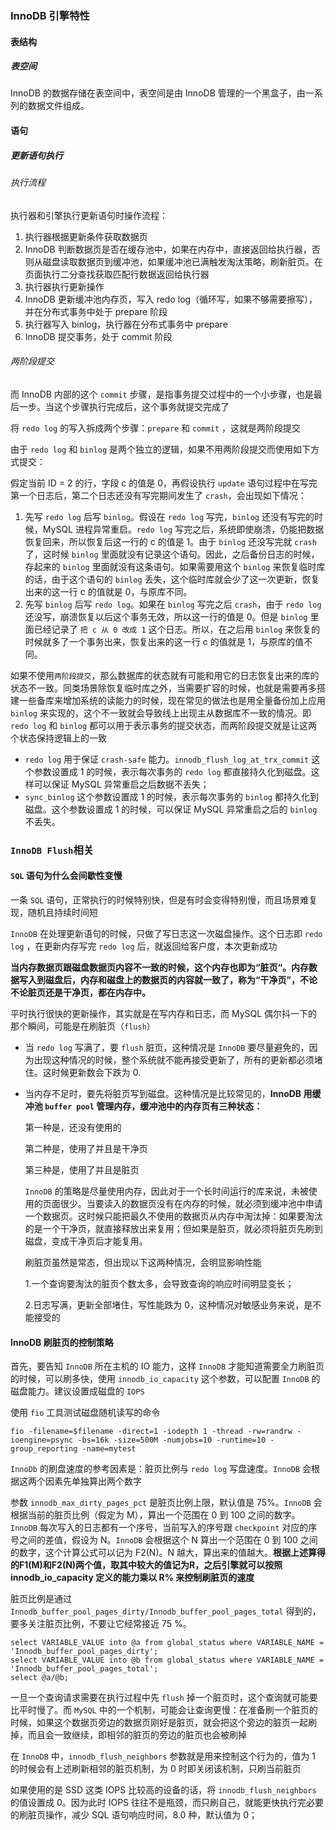 ### InnoDB 引擎特性

#### 表结构

##### 表空间

InnoDB 的数据存储在表空间中，表空间是由 InnoDB 管理的一个黑盒子，由一系列的数据文件组成。

#### 语句

##### 更新语句执行

###### 执行流程

执行器和引擎执行更新语句时操作流程：

1.  执行器根据更新条件获取数据页
2.  InnoDB 判断数据页是否在缓存池中，如果在内存中，直接返回给执行器，否则从磁盘读取数据页到缓冲池，如果缓冲池已满触发淘汰策略，刷新脏页。在页面执行二分查找获取匹配行数据返回给执行器
3.  执行器执行更新操作
4.  InnoDB 更新缓冲池内存页，写入 redo log（循环写，如果不够需要擦写），并在分布式事务中处于 prepare 阶段
5.  执行器写入 binlog，执行器在分布式事务中 prepare
6.  InnoDB 提交事务，处于 commit 阶段

###### 两阶段提交

而 InnoDB 内部的这个 `commit` 步骤，是指事务提交过程中的一个小步骤，也是最后一步。当这个步骤执行完成后，这个事务就提交完成了

将 `redo log` 的写入拆成两个步骤：`prepare` 和 `commit` ，这就是两阶段提交

由于 `redo log` 和 `binlog` 是两个独立的逻辑，如果不用两阶段提交而使用如下方式提交：

假定当前 ID = 2 的行，字段 c 的值是 0，再假设执行 `update` 语句过程中在写完第一个日志后，第二个日志还没有写完期间发生了 `crash`，会出现如下情况：

1. 先写 `redo log` 后写 `binlog`。假设在 `redo log` 写完，`binlog` 还没有写完的时候，MySQL 进程异常重启。`redo log` 写完之后，系统即使崩溃，仍能把数据恢复回来，所以恢复后这一行的 c 的值是 1。由于 `binlog` 还没写完就 `crash` 了，这时候 `binlog` 里面就没有记录这个语句。因此，之后备份日志的时候，存起来的 `binlog` 里面就没有这条语句。如果需要用这个 `binlog` 来恢复临时库的话，由于这个语句的 `binlog` 丢失，这个临时库就会少了这一次更新，恢复出来的这一行 c 的值就是 0，与原库不同。
2. 先写 `binlog` 后写 `redo log`。如果在 `binlog` 写完之后 `crash`，由于 `redo log` 还没写，崩溃恢复以后这个事务无效，所以这一行的值是 0。但是 `binlog` 里面已经记录了 `把 c 从 0 改成 1` 这个日志。所以，在之后用 `binlog` 来恢复的时候就多了一个事务出来，恢复出来的这一行 c 的值就是 1，与原库的值不同。

如果不使用`两阶段提交`，那么数据库的状态就有可能和用它的日志恢复出来的库的状态不一致。同类场景除恢复临时库之外，当需要扩容的时候，也就是需要再多搭建一些备库来增加系统的读能力的时候，现在常见的做法也是用全量备份加上应用 `binlog` 来实现的，这个不一致就会导致线上出现主从数据库不一致的情况。即 `redo log` 和 `binlog` 都可以用于表示事务的提交状态，而两阶段提交就是让这两个状态保持逻辑上的一致

* `redo log` 用于保证 `crash-safe` 能力。`innodb_flush_log_at_trx_commit` 这个参数设置成 1 的时候，表示每次事务的 `redo log` 都直接持久化到磁盘。这样可以保证 MySQL 异常重启之后数据不丢失；
* `sync_binlog` 这个参数设置成 1 的时候，表示每次事务的 `binlog` 都持久化到磁盘。这个参数设置成 1 的时候，可以保证 MySQL 异常重启之后的 `binlog` 不丢失。

### `InnoDB Flush`相关

#### `SQL` 语句为什么会间歇性变慢

一条 `SQL` 语句，正常执行的时候特别快，但是有时会变得特别慢，而且场景难复现，随机且持续时间短

`InnoDB` 在处理更新语句的时候，只做了写日志这一次磁盘操作。这个日志即 `redo log` ，在更新内存写完 `redo log` 后，就返回给客户度，本次更新成功

**当内存数据页跟磁盘数据页内容不一致的时候，这个内存也即为“脏页“。内存数据写入到磁盘后，内存和磁盘上的数据页的内容就一致了，称为“干净页”，不论不论脏页还是干净页，都在内存中。**

平时执行很快的更新操作，其实就是在写内存和日志，而 MySQL 偶尔抖一下的那个瞬间，可能是在刷脏页（`flush`）

* 当 `redo log` 写满了，要 `flush` 脏页，这种情况是 `InnoDB` 要尽量避免的，因为出现这种情况的时候，整个系统就不能再接受更新了，所有的更新都必须堵住。这时候更新数会下跌为 0.

* 当内存不足时，要先将脏页写到磁盘。这种情况是比较常见的，**InnoDB 用缓冲池 `buffer pool` 管理内存，缓冲池中的内存页有三种状态：**

    第一种是，还没有使用的

    第二种是，使用了并且是干净页

    第三种是，使用了并且是脏页

    `InnoDB` 的策略是尽量使用内存，因此对于一个长时间运行的库来说，未被使用的页面很少。当要读入的数据页没有在内存的时候，就必须到缓冲池中申请一个数据页。这时候只能把最久不使用的数据页从内存中淘汰掉：如果要淘汰的是一个干净页，就直接释放出来复用；但如果是脏页，就必须将脏页先刷到磁盘，变成干净页后才能复用。

    刷脏页虽然是常态，但出现以下这两种情况，会明显影响性能

    1.一个查询要淘汰的脏页个数太多，会导致查询的响应时间明显变长；

    2.日志写满，更新全部堵住，写性能跌为 0，这种情况对敏感业务来说，是不能接受的

#### InnoDB 刷脏页的控制策略

首先，要告知 `InnoDB` 所在主机的 IO 能力，这样 `InnoDB` 才能知道需要全力刷脏页的时候，可以刷多快，使用 `innodb_io_capacity` 这个参数，可以配置 `InnoDB` 的磁盘能力。建议设置成磁盘的 `IOPS`

使用 `fio` 工具测试磁盘随机读写的命令

```shell
fio -filename=$filename -direct=1 -iodepth 1 -thread -rw=randrw -ioengine=psync -bs=16k -size=500M -numjobs=10 -runtime=10 -group_reporting -name=mytest
```

`InnoDb` 的刷盘速度的参考因素是：脏页比例与 `redo log` 写盘速度。`InnoDB` 会根据这两个因素先单独算出两个数字

参数 `innodb_max_dirty_pages_pct` 是脏页比例上限，默认值是 75%。`InnoDB` 会根据当前的脏页比例（假定为 M），算出一个范围在 0 到 100 之间的数字。`InnoDB` 每次写入的日志都有一个序号，当前写入的序号跟 `checkpoint` 对应的序号之间的差值，假设为 N。`InnoDB` 会根据这个 N 算出一个范围在 0 到 100 之间的数字，这个计算公式可以记为 F2(N)。N 越大，算出来的值越大。**根据上述算得的F1(M)和F2(N)两个值，取其中较大的值记为R，之后引擎就可以按照 innodb_io_capacity 定义的能力乘以 R% 来控制刷脏页的速度**

脏页比例是通过 `Innodb_buffer_pool_pages_dirty/Innodb_buffer_pool_pages_total` 得到的，要多关注脏页比例，不要让它经常接近 75 %。

```mysql
select VARIABLE_VALUE into @a from global_status where VARIABLE_NAME = 'Innodb_buffer_pool_pages_dirty';
select VARIABLE_VALUE into @b from global_status where VARIABLE_NAME = 'Innodb_buffer_pool_pages_total';
select @a/@b;
```

一旦一个查询请求需要在执行过程中先 `flush` 掉一个脏页时，这个查询就可能要比平时慢了。而 `MySQL` 中的一个机制，可能会让查询更慢：在准备刷一个脏页的时候，如果这个数据页旁边的数据页刚好是脏页，就会把这个旁边的脏页一起刷掉，而且会一致继续，即相邻的脏页的旁边的脏页也会被刷掉

在 `InnoDB` 中，`innodb_flush_neighbors` 参数就是用来控制这个行为的，值为 1 的时候会有上述刷新相邻的脏页机制，为 0 时即关闭该机制，只刷当前脏页

如果使用的是 SSD 这类 IOPS 比较高的设备的话，将 `innodb_flush_neighbors` 的值设置成 0。因为此时 IOPS 往往不是瓶颈，而只刷自己，就能更快执行完必要的刷脏页操作，减少 SQL 语句响应时间，8.0 种，默认值为 0；

